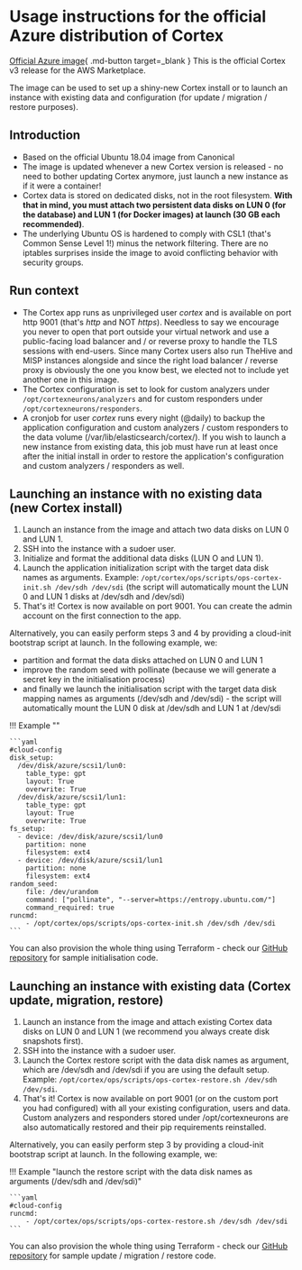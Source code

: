 # Usage instructions for the official Azure distribution of Cortex

[Official Azure image](https://azuremarketplace.microsoft.com/en-us/marketplace/apps/strangebee1595948424730.cortex-3?tab=Overview){ .md-button target=_blank } This is the official Cortex v3 release for the AWS Marketplace.

The image can be used to set up a shiny-new Cortex install or to launch an instance with existing data and configuration (for update / migration / restore purposes).

## Introduction
* Based on the official Ubuntu 18.04 image from Canonical
* The image is updated whenever a new Cortex version is released - no need to bother updating Cortex anymore, just launch a new instance as if it were a container!
* Cortex data is stored on dedicated disks, not in the root filesystem. **With that in mind, you must attach two persistent data disks on LUN 0 (for the database) and LUN 1 (for Docker images) at launch (30 GB each recommended)**.
* The underlying Ubuntu OS is hardened to comply with CSL1 (that's Common Sense Level 1!) minus the network filtering. There are no iptables surprises inside the image to avoid conflicting behavior with security groups.

## Run context
* The Cortex app runs as unprivileged user *cortex* and is available on port http 9001 (that's *http* and NOT *https*). Needless to say we encourage you never to open that port outside your virtual network and use a public-facing load balancer and / or reverse proxy to handle the TLS sessions with end-users. Since many Cortex users also run TheHive and MISP instances alongside and since the right load balancer / reverse proxy is obviously the one you know best, we elected not to include yet another one in this image. 
* The Cortex configuration is set to look for custom analyzers under `/opt/cortexneurons/analyzers` and for custom responders under `/opt/cortexneurons/responders`.
* A cronjob for user *cortex* runs every night (@daily) to backup the application configuration and custom analyzers / custom responders to the data volume (/var/lib/elasticsearch/cortex/). If you wish to launch a new instance from existing data, this job must have run at least once after the initial install in order to restore the application's configuration  and custom analyzers / responders as well.  

## Launching an instance with no existing data (new Cortex install)
1. Launch an instance from the image and attach two data disks on LUN 0 and LUN 1.
2. SSH into the instance with a sudoer user.
3. Initialize and format the additional data disks (LUN O and LUN 1). 
4. Launch the application initialization script with the target data disk names as arguments. Example: `/opt/cortex/ops/scripts/ops-cortex-init.sh /dev/sdh /dev/sdi` (the script will automatically mount the LUN 0 and LUN 1 disks at /dev/sdh and /dev/sdi)
5. That's it! Cortex is now available on port 9001. You can create the admin account on the first connection to the app.

Alternatively, you can easily perform steps 3 and 4 by providing a cloud-init bootstrap script at launch. In the following example, we:

* partition and format the data disks attached on LUN 0 and LUN 1 
* improve the random seed with pollinate (because we will generate a secret key in the initialisation process)
* and finally we launch the initialisation script with the target data disk mapping names as arguments (/dev/sdh and /dev/sdi) - the script will automatically mount the LUN 0 disk at /dev/sdh and LUN 1 at /dev/sdi

!!! Example ""

    ```yaml
    #cloud-config 
    disk_setup:
      /dev/disk/azure/scsi1/lun0:
        table_type: gpt
        layout: True
        overwrite: True
      /dev/disk/azure/scsi1/lun1:
        table_type: gpt
        layout: True
        overwrite: True
    fs_setup:
      - device: /dev/disk/azure/scsi1/lun0
        partition: none
        filesystem: ext4
      - device: /dev/disk/azure/scsi1/lun1
        partition: none
        filesystem: ext4
    random_seed:
        file: /dev/urandom
        command: ["pollinate", "--server=https://entropy.ubuntu.com/"]
        command_required: true
    runcmd:
        - /opt/cortex/ops/scripts/ops-cortex-init.sh /dev/sdh /dev/sdi
    ```

You can also provision the whole thing using Terraform - check our [GitHub repository](https://github.com/StrangeBeeCorp/cloud-distrib-resources) for sample initialisation code.

## Launching an instance with existing data (Cortex update, migration, restore)

1. Launch an instance from the image and attach existing Cortex data disks on LUN 0 and LUN 1 (we recommend you always create disk snapshots first).
2. SSH into the instance with a sudoer user.
3. Launch the Cortex restore script with the data disk names as argument, which are /dev/sdh and /dev/sdi if you are using the default setup. Example: `/opt/cortex/ops/scripts/ops-cortex-restore.sh /dev/sdh /dev/sdi`.
4. That's it! Cortex is now available on port 9001 (or on the custom port you had configured) with all your existing configuration, users and data. Custom analyzers and responders stored under /opt/cortexneurons are also automatically restored and their pip requirements reinstalled.

Alternatively, you can easily perform step 3 by providing a cloud-init bootstrap script at launch. In the following example, we:

!!! Example "launch the restore script with the data disk names as arguments (/dev/sdh and /dev/sdi)"

    ```yaml
    #cloud-config 
    runcmd:
        - /opt/cortex/ops/scripts/ops-cortex-restore.sh /dev/sdh /dev/sdi
    ```

You can also provision the whole thing using Terraform - check our [GitHub repository](https://github.com/StrangeBeeCorp/cloud-distrib-resources) for sample update / migration / restore code.